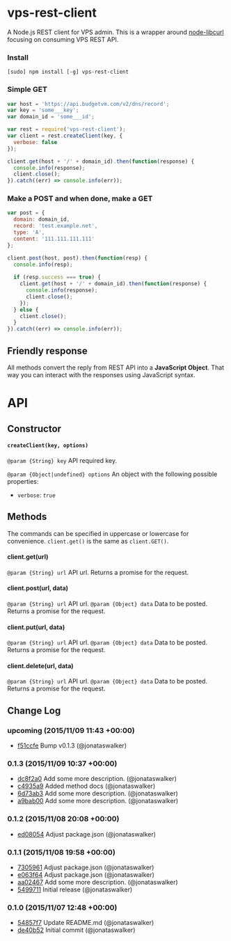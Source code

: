 # vps-rest-client
A Node.js REST client for VPS admin.
This is a wrapper around [node-libcurl](https://github.com/JCMais/node-libcurl) focusing on consuming VPS REST API.

### Install
```[sudo] npm install [-g] vps-rest-client```

### Simple GET
```javascript
var host = 'https://api.budgetvm.com/v2/dns/record';
var key = 'some___key';
var domain_id = 'some___id';

var rest = require('vps-rest-client');
var client = rest.createClient(key, {
  verbose: false
});

client.get(host + '/' + domain_id).then(function(response) {
  console.info(response);
  client.close();
}).catch((err) => console.info(err));

```

### Make a POST and when done, make a GET
```javascript
var post = {
  domain: domain_id,
  record: 'test.example.net',
  type: 'A',
  content: '111.111.111.111'
};

client.post(host, post).then(function(resp) {
  console.info(resp);
  
  if (resp.success === true) {
    client.get(host + '/' + domain_id).then(function(response) {
      console.info(response);
      client.close();
    });
  } else {
    client.close();
  }
}).catch((err) => console.info(err));

```

## Friendly response
All methods convert the reply from REST API into a **JavaScript Object**.
That way you can interact with the responses using JavaScript syntax.

# API

## Constructor

#### `createClient(key, options)`
`@param {String} key` API required key.

`@param {Object|undefined} options` An object with the following possible properties:
* `verbose`: *`true`*

## Methods
The commands can be specified in uppercase or lowercase for convenience. `client.get()` is the same as `client.GET()`.

#### client.get(url)
`@param {String} url` API url.
Returns a promise for the request.

#### client.post(url, data)
`@param {String} url` API url.
`@param {Object} data` Data to be posted.
Returns a promise for the request.

#### client.put(url, data)
`@param {String} url` API url.
`@param {Object} data` Data to be posted.
Returns a promise for the request.

#### client.delete(url, data)
`@param {String} url` API url.
`@param {Object} data` Data to be posted.
Returns a promise for the request.


## Change Log

### upcoming (2015/11/09 11:43 +00:00)
- [f51ccfe](https://github.com/jonataswalker/vps-rest-client/commit/f51ccfe899dcfbc579a7d81d0f0173814873c909) Bump v0.1.3 (@jonataswalker)

### 0.1.3 (2015/11/09 10:37 +00:00)
- [dc8f2a0](https://github.com/jonataswalker/vps-rest-client/commit/dc8f2a005bbfd62dfaca675423ce3fddbc6e0a28) Add some more description. (@jonataswalker)
- [c4935a9](https://github.com/jonataswalker/vps-rest-client/commit/c4935a982f538fd343f77c11818f28d68d8c0c7c) Added method docs (@jonataswalker)
- [6d73ab3](https://github.com/jonataswalker/vps-rest-client/commit/6d73ab332be243c194f9850080ba47306ebc1491) Add some more description. (@jonataswalker)
- [a9bab00](https://github.com/jonataswalker/vps-rest-client/commit/a9bab00e04da177ab66364c8fe72787e9aed4b28) Add some more description. (@jonataswalker)

### 0.1.2 (2015/11/08 20:08 +00:00)
- [ed08054](https://github.com/jonataswalker/vps-rest-client/commit/ed08054740fa6993a75f43a636b13c1a084992b9) Adjust package.json (@jonataswalker)

### 0.1.1 (2015/11/08 19:58 +00:00)
- [7305961](https://github.com/jonataswalker/vps-rest-client/commit/73059619772414b4ed79cf5c16a71c8295fac4e2) Adjust package.json (@jonataswalker)
- [e063f64](https://github.com/jonataswalker/vps-rest-client/commit/e063f64e85768617ee922849025f3c492b7ab84d) Adjust package.json (@jonataswalker)
- [aa02467](https://github.com/jonataswalker/vps-rest-client/commit/aa02467edc040fd49cdf03f5cd7f813f0a2f9e73) Add some more description. (@jonataswalker)
- [5499711](https://github.com/jonataswalker/vps-rest-client/commit/54997115eb512f53caa28523ae5ca72394e82dfb) Initial release (@jonataswalker)

### 0.1.0 (2015/11/07 12:48 +00:00)
- [54857f7](https://github.com/jonataswalker/vps-rest-client/commit/54857f7aa176e617ce30f1c588bceef6342fcc83) Update README.md (@jonataswalker)
- [de40b52](https://github.com/jonataswalker/vps-rest-client/commit/de40b52e001d6debc1c06f01570daec7a9e99a80) Initial commit (@jonataswalker)